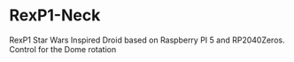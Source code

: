 # RexP1-Neck
RexP1 Star Wars Inspired Droid based on Raspberry PI 5 and RP2040Zeros. Control for the Dome rotation
